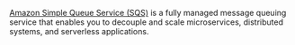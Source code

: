 [Amazon Simple Queue Service (SQS)][sqs] is a fully managed message queuing service that enables you to decouple and scale microservices, distributed systems, and serverless applications.

[sqs]: https://aws.amazon.com/sqs/
